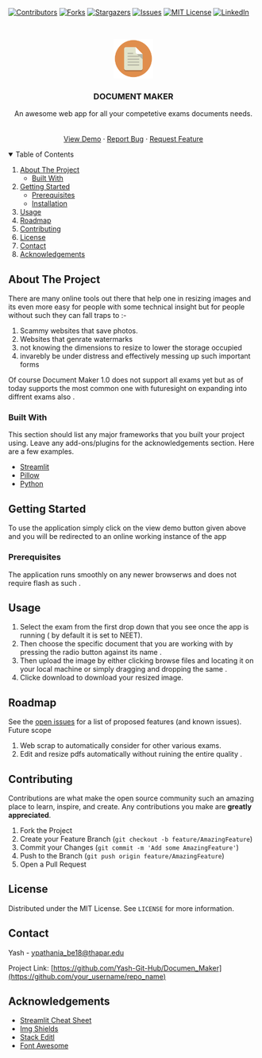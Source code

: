 <!-- PROJECT SHIELDS -->
<!--
*** I'm using markdown "reference style" links for readability.
*** Reference links are enclosed in brackets [ ] instead of parentheses ( ).
*** See the bottom of this document for the declaration of the reference variables
*** for contributors-url, forks-url, etc. This is an optional, concise syntax you may use.
*** https://www.markdownguide.org/basic-syntax/#reference-style-links
-->

[![Contributors][contributors-shield]][contributors-url]
[![Forks][forks-shield]][forks-url]
[![Stargazers][stars-shield]][stars-url]
[![Issues][issues-shield]][issues-url]
[![MIT License][license-shield]][license-url]
[![LinkedIn][linkedin-shield]][linkedin-url]

<!-- PROJECT LOGO -->
<br />
<p align="center">                                                                                                                                                                                      
  <a href="https://github.com/Yash-Git-Hub/Documen_Maker">
    <img src="/images/logo.png" alt="Logo" width="80" height="80">
  </a>
                                                                                                                                         
  <h3 align="center">DOCUMENT MAKER </h3>

  <p align="center">
    An awesome web app for all your competetive exams documents needs.
    <br />
    </strong></a>
    <br />
    <br />
    <a href="https://share.streamlit.io/yash-git-hub/documen_maker/main/app.py">View Demo</a>
    ·
    <a href="https://github.com/othneildrew/Best-README-Template/issues">Report Bug</a>
    ·
    <a href="https://github.com/othneildrew/Best-README-Template/issues">Request Feature</a>
  </p>
</p>

<!-- TABLE OF CONTENTS -->
<details open="open">
  <summary>Table of Contents</summary>
  <ol>
    <li>
      <a href="#about-the-project">About The Project</a>
      <ul>
        <li><a href="#built-with">Built With</a></li>
      </ul>
    </li>
    <li>
      <a href="#getting-started">Getting Started</a>
      <ul>
        <li><a href="#prerequisites">Prerequisites</a></li>
        <li><a href="#installation">Installation</a></li>
      </ul>
    </li>
    <li><a href="#usage">Usage</a></li>
    <li><a href="#roadmap">Roadmap</a></li>
    <li><a href="#contributing">Contributing</a></li>
    <li><a href="#license">License</a></li>
    <li><a href="#contact">Contact</a></li>
    <li><a href="#acknowledgements">Acknowledgements</a></li>
  </ol>
</details>

<!-- ABOUT THE PROJECT -->

## About The Project

There are many online tools out there that help one in resizing images and its even more easy for people with some technical insight but for people without such they can fall traps to :-

1. Scammy websites that save photos.
2. Websites that genrate watermarks
3. not knowing the dimensions to resize to lower the storage occupied
4. invarebly be under distress and effectively messing up such important forms

Of course Document Maker 1.0 does not support all exams yet but as of today supports the most common one with futuresight on expanding into diffrent exams also .

### Built With

This section should list any major frameworks that you built your project using. Leave any add-ons/plugins for the acknowledgements section. Here are a few examples.

- [Streamlit](https://docs.streamlit.io/)
- [Pillow](https://pillow.readthedocs.io/)
- [Python](https://www.python.org/)

<!-- GETTING STARTED -->

## Getting Started

To use the application simply click on the view demo button given above and you will be redirected to an online working instance of the app

### Prerequisites

The application runs smoothly on any newer browserws and does not require flash as such .

## Usage

1. Select the exam from the first drop down that you see once the app is running ( by default it is set to NEET).
2. Then choose the specific document that you are working with by pressing the radio button against its name .
3. Then upload the image by either clicking browse files and locating it on your local machine or simply dragging and dropping the same .
4. Clicke download to download your resized image.

<!-- ROADMAP -->

## Roadmap

See the [open issues](https://github.com/othneildrew/Best-README-Template/issues) for a list of proposed features (and known issues).
Future scope

1. Web scrap to automatically consider for other various exams.
2. Edit and resize pdfs automatically without ruining the entire quality .

<!-- CONTRIBUTING -->

## Contributing

Contributions are what make the open source community such an amazing place to learn, inspire, and create. Any contributions you make are **greatly appreciated**.

1. Fork the Project
2. Create your Feature Branch (`git checkout -b feature/AmazingFeature`)
3. Commit your Changes (`git commit -m 'Add some AmazingFeature'`)
4. Push to the Branch (`git push origin feature/AmazingFeature`)
5. Open a Pull Request

<!-- LICENSE -->

## License

Distributed under the MIT License. See `LICENSE` for more information.

<!-- CONTACT -->

## Contact

Yash - ypathania_be18@thapar.edu

Project Link: [https://github.com/Yash-Git-Hub/Documen_Maker](https://github.com/your_username/repo_name)

<!-- ACKNOWLEDGEMENTS -->

## Acknowledgements

- [Streamlit Cheat Sheet](https://github.com/daniellewisDL/streamlit-cheat-sheet)
- [Img Shields](https://shields.io)
- [Stack Editl](https://stackedit.io)
- [Font Awesome](https://fontawesome.com)

<!-- MARKDOWN LINKS & IMAGES -->
<!-- https://www.markdownguide.org/basic-syntax/#reference-style-links -->

[contributors-shield]: https://img.shields.io/github/contributors/othneildrew/Best-README-Template.svg?style=for-the-badge
[contributors-url]: https://github.com/Yash-Git-Hub/Documen_Maker/graphs/contributors
[forks-shield]: https://img.shields.io/github/forks/othneildrew/Best-README-Template.svg?style=for-the-badge
[forks-url]: https://github.com/Yash-Git-Hub/Documen_Maker/network/members
[stars-shield]: https://img.shields.io/github/stars/othneildrew/Best-README-Template.svg?style=for-the-badge
[stars-url]: https://github.com/Yash-Git-Hub/Documen_Maker/stargazers
[issues-shield]: https://img.shields.io/github/issues/othneildrew/Best-README-Template.svg?style=for-the-badge
[issues-url]: https://github.com/Yash-Git-Hub/Documen_Maker/issues
[license-shield]: https://img.shields.io/github/license/othneildrew/Best-README-Template.svg?style=for-the-badge
[license-url]: https://github.com/Yash-Git-Hub/Documen_Maker/network/LICENSE.txt
[linkedin-shield]: https://img.shields.io/badge/-LinkedIn-black.svg?style=for-the-badge&logo=linkedin&colorB=555
[linkedin-url]: https://www.linkedin.com/in/yashhere/
[product-screenshot]: images/screenshot.png
